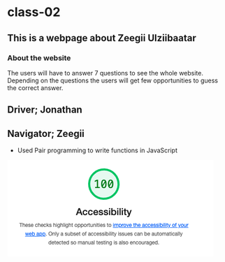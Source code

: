 # class-02

## This is a webpage about Zeegii Ulziibaatar

### About the website

The users will have to answer 7 questions to see the whole website. Depending on the questions the users will get few opportunities to guess the correct answer.

## Driver; Jonathan 

## Navigator; Zeegii

- Used Pair programming to write functions in JavaScript

![Lighthouse Accessibility Score](/img/Accessibility_score.png)

